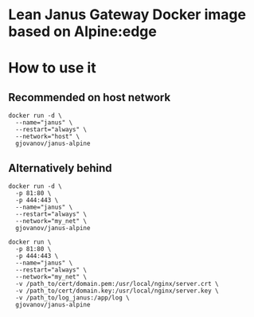 # Lean Janus Gateway Docker image based on Alpine:edge

# How to use it

## Recommended on host network

```docker
docker run -d \
  --name="janus" \
  --restart="always" \
  --network="host" \
  gjovanov/janus-alpine
```

## Alternatively behind 

```docker
docker run -d \
  -p 81:80 \
  -p 444:443 \
  --name="janus" \
  --restart="always" \
  --network="my_net" \
  gjovanov/janus-alpine
```

```docker
docker run \
  -p 81:80 \
  -p 444:443 \
  --name="janus" \
  --restart="always" \
  --network="my_net" \
  -v /path_to/cert/domain.pem:/usr/local/nginx/server.crt \
  -v /path_to/cert/domain.key:/usr/local/nginx/server.key \
  -v /path_to/log_janus:/app/log \
  gjovanov/janus-alpine
```

